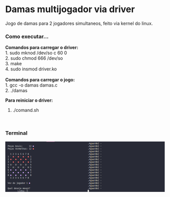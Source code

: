 # Damas multijogador via driver

Jogo de damas para 2 jogadores simultaneos, feito via kernel do linux. </br>

<h3>Como executar...</h3>
<strong>Comandos para carregar o driver:</strong> </br>
1. sudo mknod /dev/so c 60 0 </br>
2. sudo chmod 666 /dev/so </br>
3. make </br>
4. sudo insmod driver.ko </br>
</br>
<strong>Comandos para carregar o jogo:</strong> </br>
1. gcc -o damas damas.c </br>
2. ./damas </br>

<strong>Para reiniciar o driver:</strong>
1. ./comand.sh
</br>

<h3>Terminal</h3>

<img src="assets/damasp3.png">



